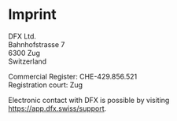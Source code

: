 # Imprint

DFX Ltd.  
Bahnhofstrasse 7  
6300 Zug  
Switzerland

Commercial Register: CHE-429.856.521  
Registration court: Zug

Electronic contact with DFX is possible by visiting https://app.dfx.swiss/support.
